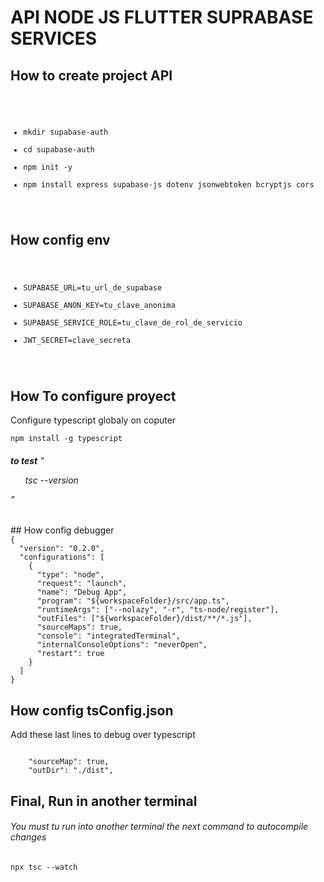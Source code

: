 # API NODE JS FLUTTER SUPRABASE SERVICES

## How to create project API

<code>

<ul>
<li>mkdir supabase-auth</li>
<li>cd supabase-auth</li>
<li>npm init -y</li>
<li>npm install express supabase-js dotenv jsonwebtoken bcryptjs cors</li>
</ul>
</code>

## How config env

<code>
<ul>
<li>SUPABASE_URL=tu_url_de_supabase</li>
<li>SUPABASE_ANON_KEY=tu_clave_anonima</li>
<li>SUPABASE_SERVICE_ROLE=tu_clave_de_rol_de_servicio</li>
<li>JWT_SECRET=clave_secreta</li>
</ul>
</code>

## How To configure proyect
<p>Configure typescript globaly on coputer</p>
<code>npm install -g typescript</code>
<h6><strong>to test</strong> "<ul>tsc --version</ul>"</h6>
## How config debugger
<code>
{
  "version": "0.2.0",
  "configurations": [
    {
      "type": "node",
      "request": "launch",
      "name": "Debug App",
      "program": "${workspaceFolder}/src/app.ts",
      "runtimeArgs": ["--nolazy", "-r", "ts-node/register"],
      "outFiles": ["${workspaceFolder}/dist/**/*.js"],
      "sourceMaps": true,
      "console": "integratedTerminal",
      "internalConsoleOptions": "neverOpen",
      "restart": true
    }
  ]
}
</code>

## How config tsConfig.json

<p>Add these last lines to debug over typescript</p>
<code>
    "sourceMap": true,
    "outDir": "./dist", 
</code>

## Final, Run in another terminal

<h6>You must tu run into another terminal the next command to autocompile changes</h6>
<code>npx tsc --watch</code>
